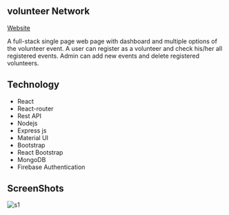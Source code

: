## volunteer Network

[Website](https://volunteer-network-123.web.app)

A full-stack single page web page with dashboard and multiple options of the volunteer event. A user can register as a volunteer and check his/her all registered events. Admin can add new events and delete registered volunteers.

## Technology

* React
* React-router
* Rest API
* Nodejs
* Express js
* Material UI
* Bootstrap
* React Bootstrap 
* MongoDB
* Firebase Authentication	

## ScreenShots 

![s1](https://user-images.githubusercontent.com/39863835/97438034-7706a600-194e-11eb-810a-1a0341ef25af.jpg)